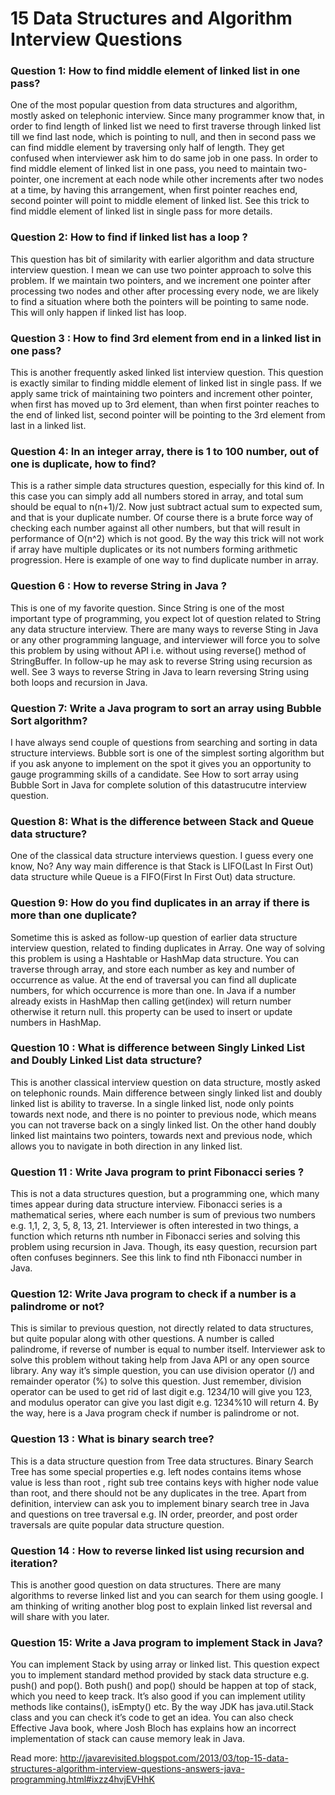 # 15 Data Structures and Algorithm Interview Questions

### Question 1: How to find middle element of linked list in one pass?

One of the most popular question from data structures and algorithm, mostly asked on telephonic interview. Since many programmer know that, in order to find length of linked list we need to first traverse through linked list till we find last node, which is pointing to null, and then in second pass we can find middle element by traversing only half of length. They get confused when interviewer ask him to do same job in one pass. In order to find middle element of linked list in one pass, you need to maintain two-pointer, one increment at each node while other increments after two nodes at a time, by having this arrangement, when first pointer reaches end, second pointer will point to middle element of linked list. See this trick to find middle element of linked list in single pass for more details.

### Question 2: How to find if linked list has a loop ?

This question has bit of similarity with earlier algorithm and data structure interview question. I mean we can use two pointer approach to solve this problem. If we maintain two pointers, and we increment one pointer after processing two nodes and other after processing every node, we are likely to find a situation where both the pointers will be pointing to same node. This will only happen if linked list has loop.

### Question 3 : How to find 3rd element from end in a linked list in one pass?

This is another frequently asked linked list interview question. This question is exactly similar to finding middle element of linked list in single pass. If we apply same trick of maintaining two pointers and increment other pointer, when first has moved up to 3rd element, than when first pointer reaches to the end of linked list, second pointer will be pointing to the 3rd element from last in a linked list.

### Question 4: In an integer array, there is 1 to 100 number, out of one is duplicate, how to find?

This is a rather simple data structures question, especially for this kind of. In this case you can simply add all numbers stored in array, and total sum should be equal to n(n+1)/2. Now just subtract actual sum to expected sum, and that is your duplicate number. Of course there is a brute force way of checking each number against all other numbers, but that will result in performance of O(n^2) which is not good. By the way this trick will not work if array have multiple duplicates or its not numbers forming arithmetic progression. Here is example of one way to find duplicate number in array.

### Question 6 : How to reverse String in Java ?

This is one of my favorite question. Since String is one of the most important type of programming, you expect lot of question related to String any data structure interview. There are many ways to reverse Sting in Java or any other programming language, and interviewer will force you to solve this problem by using without API i.e. without using reverse() method of StringBuffer. In follow-up he may ask to reverse String using recursion as well. See 3 ways to reverse String in Java to learn reversing String using both loops and recursion in Java.

### Question 7: Write a Java program to sort an array using Bubble Sort algorithm?

I have always send couple of questions from searching and sorting in data structure interviews. Bubble sort is one of the simplest sorting algorithm but if you ask anyone to implement on the spot it gives you an opportunity to gauge programming skills of a candidate. See How to sort array using Bubble Sort in Java for complete solution of this datastrucutre interview question.

### Question 8: What is the difference between Stack and Queue data structure?

One of the classical data structure interviews question. I guess every one know, No? Any way main difference is that Stack is LIFO(Last In First Out) data structure while Queue is a FIFO(First In First Out) data structure.

### Question 9: How do you find duplicates in an array if there is more than one duplicate?

Sometime this is asked as follow-up question of earlier data structure interview question, related to finding duplicates in Array. One way of solving this problem is using a Hashtable or HashMap data structure. You can traverse through array, and store each number as key and number of occurrence as value. At the end of traversal you can find all duplicate numbers, for which occurrence is more than one. In Java if a number already exists in HashMap then calling get(index) will return number otherwise it return null. this property can be used to insert or update numbers in HashMap.

### Question 10 : What is difference between Singly Linked List and Doubly Linked List data structure?

This is another classical interview question on data structure, mostly asked on telephonic rounds. Main difference between singly linked list and doubly linked list is ability to traverse. In a single linked list, node only points towards next node, and there is no pointer to previous node, which means you can not traverse back on a singly linked list. On the other hand doubly linked list maintains two pointers, towards next and previous node, which allows you to navigate in both direction in any linked list.

### Question 11 : Write Java program to print Fibonacci series ?

This is not a data structures question, but a programming one, which many times appear during data structure interview. Fibonacci series is a mathematical series, where each number is sum of previous two numbers e.g. 1,1, 2, 3, 5, 8, 13, 21. Interviewer is often interested in two things, a function which returns nth number in Fibonacci series and solving this problem using recursion in Java. Though, its easy question, recursion part often confuses beginners. See this link to find nth Fibonacci number in Java.

### Question 12: Write Java program to check if a number is a palindrome or not?

This is similar to previous question, not directly related to data structures, but quite popular along with other questions. A number is called palindrome, if reverse of number is equal to number itself. Interviewer ask to solve this problem without taking help from Java API or any open source library. Any way it’s simple question, you can use division operator (/) and remainder operator (%) to solve this question. Just remember, division operator can be used to get rid of last digit e.g. 1234/10 will give you 123, and modulus operator can give you last digit e.g. 1234%10 will return 4. By the way, here is a Java program check if number is palindrome or not.

### Question 13 : What is binary search tree?

This is a data structure question from Tree data structures. Binary Search Tree has some special properties e.g. left nodes contains items whose value is less than root , right sub tree contains keys with higher node value than root, and there should not be any duplicates in the tree. Apart from definition, interview can ask you to implement binary search tree in Java and questions on tree traversal e.g. IN order, preorder, and post order traversals are quite popular data structure question.

### Question 14 : How to reverse linked list using recursion and iteration?

This is another good question on data structures. There are many algorithms to reverse linked list and you can search for them using google. I am thinking of writing another blog post to explain linked list reversal and will share with you later.

### Question 15: Write a Java program to implement Stack in Java?

You can implement Stack by using array or linked list. This question expect you to implement standard method provided by stack data structure e.g. push() and pop().  Both push() and pop() should be happen at top of stack, which you need to keep track. It’s also good if you can implement utility methods like contains(), isEmpty() etc. By the way JDK has java.util.Stack class and you can check it’s code to get an idea. You can also check Effective Java book, where Josh Bloch has explains how an incorrect implementation of stack can cause memory leak in Java.


Read more: http://javarevisited.blogspot.com/2013/03/top-15-data-structures-algorithm-interview-questions-answers-java-programming.html#ixzz4hvjEVHhK
